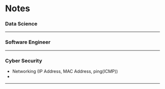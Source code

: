 # Notes

### Data Science
------
### Software Engineer
---
### Cyber Security 
* Networking (IP Address, MAC Address, ping(ICMP))
* 
---
